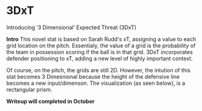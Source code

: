 # 3DxT
Introducing ‘3 Dimensional’ Expected Threat (3DxT) 

**Intro**
This novel stat is based on Sarah Rudd's xT, assigning a value to each grid location on the pitch. Essentialy, the value of a grid is the probability of the team in possession scoring if the ball is in that grid. 3DxT incorporates defender positioning to xT, adding a new level of highly important context.

Of course, on the pitch, the grids are still 2D. However, the intution of this stat becomes 3 Dimesnional because the height of the defensive line becomes a new input/dimenson. The visualization (as seen below), is a rectangular prism. 

**Writeup will completed in October**
